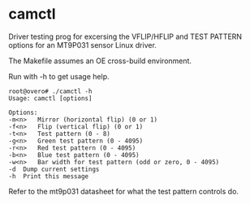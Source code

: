   camctl
=======

Driver testing prog for excersing the VFLIP/HFLIP and TEST PATTERN options
for an MT9P031 sensor Linux driver.

The Makefile assumes an OE cross-build environment.

Run with -h to get usage help.

	root@overo# ./camctl -h
	Usage: camctl [options]

	Options:
	-m<n>	Mirror (horizontal flip) (0 or 1)
	-f<n>	Flip (vertical flip) (0 or 1)
	-t<n>	Test pattern (0 - 8)
	-g<n>	Green test pattern (0 - 4095)
	-r<n>	Red test pattern (0 - 4095)
	-b<n>	Blue test pattern (0 - 4095)
	-w<n>	Bar width for test pattern (odd or zero, 0 - 4095)
	-d	Dump current settings
	-h	Print this message


Refer to the mt9p031 datasheet for what the test pattern controls do.

